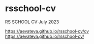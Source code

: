 # rsschool-cv
RS SCHOOL CV July 2023

https://aevateva.github.io/rsschool-cv/cv
https://aevateva.github.io/rsschool-cv/
